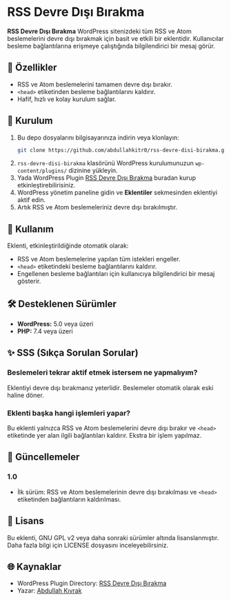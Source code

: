 

# RSS Devre Dışı Bırakma

**RSS Devre Dışı Bırakma** WordPress sitenizdeki tüm RSS ve Atom beslemelerini devre dışı bırakmak için basit ve etkili bir eklentidir. Kullanıcılar besleme bağlantılarına erişmeye çalıştığında bilgilendirici bir mesaj görür.

## 📌 Özellikler

- RSS ve Atom beslemelerini tamamen devre dışı bırakır.
- `<head>` etiketinden besleme bağlantılarını kaldırır.
- Hafif, hızlı ve kolay kurulum sağlar.

## 🚀 Kurulum

1. Bu depo dosyalarını bilgisayarınıza indirin veya klonlayın:
   ```bash
   git clone https://github.com/abdullahkitr0/rss-devre-disi-birakma.git
   ```
2. `rss-devre-disi-birakma` klasörünü WordPress kurulumunuzun `wp-content/plugins/` dizinine yükleyin.
3. Yada WordPress Plugin [RSS Devre Dışı Bırakma](https://wordpress.org/plugins/rss-devre-disi-birakma/) buradan kurup etkinleştirebilirisiniz.
4. WordPress yönetim paneline gidin ve **Eklentiler** sekmesinden eklentiyi aktif edin.
5. Artık RSS ve Atom beslemeleriniz devre dışı bırakılmıştır.

## 📖 Kullanım

Eklenti, etkinleştirildiğinde otomatik olarak:
- RSS ve Atom beslemelerine yapılan tüm istekleri engeller.
- `<head>` etiketindeki besleme bağlantılarını kaldırır.
- Engellenen besleme bağlantıları için kullanıcıya bilgilendirici bir mesaj gösterir.

## 🛠️ Desteklenen Sürümler

- **WordPress:** 5.0 veya üzeri
- **PHP:** 7.4 veya üzeri


## ✨ SSS (Sıkça Sorulan Sorular)

### Beslemeleri tekrar aktif etmek istersem ne yapmalıyım?
Eklentiyi devre dışı bırakmanız yeterlidir. Beslemeler otomatik olarak eski haline döner.

### Eklenti başka hangi işlemleri yapar?
Bu eklenti yalnızca RSS ve Atom beslemelerini devre dışı bırakır ve `<head>` etiketinde yer alan ilgili bağlantıları kaldırır. Ekstra bir işlem yapılmaz.

## 🔄 Güncellemeler

### 1.0
- İlk sürüm: RSS ve Atom beslemelerinin devre dışı bırakılması ve `<head>` etiketinden bağlantıların kaldırılması.

## 📜 Lisans

Bu eklenti, GNU GPL v2 veya daha sonraki sürümler altında lisanslanmıştır. Daha fazla bilgi için LICENSE dosyasını inceleyebilirsiniz.

## 🌐 Kaynaklar

- WordPress Plugin Directory: [RSS Devre Dışı Bırakma](https://wordpress.org/plugins/rss-devre-disi-birakma/)
- Yazar: [Abdullah Kıvrak](https://abdullahki.com)

